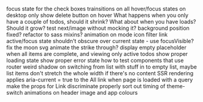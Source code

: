 focus state for the check boxes
trainsitions on all hover/focus states
on desktop only show delete button on hover
What happens when you only have a couple of todos, should it shrink?
What about when you have loads? Should it grow?
test next/image without mocking it?
background position fixed?
refactor to sass mixins?
animation on mode icon
filter link active/focus state shouldn't obscure over current state - use focusVisible?
fix the moon svg
animate the strike through?
display empty placeholder when all items are complete, and viewing only active todos
show proper loading state
show proper error state
how to test components that use router
weird shadow on switching from list with stuff in to empty list, maybe list items don't stretch the whole width if there's no content
SSR rendering applies aria-current = true to the All link when page is loaded with a query
make the props for Link discriminate properly
sort out timing of theme-switch animations on header image and app colours
